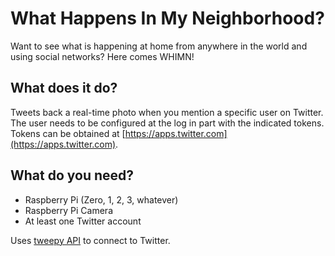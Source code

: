 # What Happens In My Neighborhood?
Want to see what is happening at home from anywhere in the world and using 
social networks? Here comes WHIMN! 

## What does it do?
Tweets back a real-time photo when you mention a specific user on Twitter.
The user needs to be configured at the log in part with the indicated tokens.
Tokens can be obtained at [https://apps.twitter.com](https://apps.twitter.com).

## What do you need?
 - Raspberry Pi (Zero, 1, 2, 3, whatever)
 - Raspberry Pi Camera
 - At least one Twitter account

 Uses [tweepy API](https://github.com/tweepy/tweepy) to connect to Twitter.
